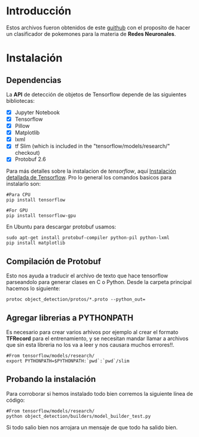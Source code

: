 
# Introducción

Estos archivos fueron obtenidos de este [guithub](https://github.com/tensorflow/models) con el proposito de hacer un clasificador de pokemones para la materia de **Redes Neuronales**. 

# Instalación


## Dependencias

La **API** de detección de objetos de Tensorflow depende de las siguientes bibliotecas:

- [x] Jupyter Notebook
- [x] Tensorflow
- [x] Pillow 
- [X] Matplotlib
- [X] lxml
- [x] tf Slim (which is included in the "tensorflow/models/research/" checkout)
- [x] Protobuf 2.6

Para más detalles sobre la instalacion de *tensorflow*, aquí [Instalación detallada de Tensorflow](https://www.tensorflow.org/install/). 
Pro lo general los comandos basicos para instalarlo son:

```
#Para CPU
pip install tensorflow

#For GPU
pip install tensorflow-gpu
```
En Ubuntu para descargar protobuf usamos:
```
sudo apt-get install protobuf-compiler python-pil python-lxml
pip install matplotlib
```

## Compilación de Protobuf

Esto nos ayuda a traducir el archivo de texto que hace tensorflow parseandolo para generar clases en C o Python.
Desde la carpeta principal hacemos lo siguiente:

```
protoc object_detection/protos/*.proto --python_out=
```
## Agregar librerias a PYTHONPATH
Es necesario para crear varios arhivos por ejemplo al crear el formato **TFRecord** para el entrenamiento, y se necesitan mandar llamar a archivos que sin esta libreria no los va a leer y nos causara muchos errores!!.

```
#From tensorflow/models/research/
export PYTHONPATH=$PYTHONPATH:`pwd`:`pwd`/slim
```
## Probando la instalación
Para corroborar si hemos instalado todo bien corremos la siguiente línea de código:
```
#From tensorflow/models/research/
python object_detection/builders/model_builder_test.py
```
Si todo salio bien nos arrojara un mensaje de que todo ha salido bien.
